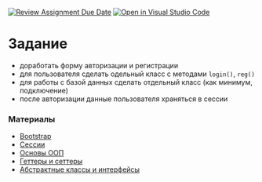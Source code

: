 [![Review Assignment Due Date](https://classroom.github.com/assets/deadline-readme-button-24ddc0f5d75046c5622901739e7c5dd533143b0c8e959d652212380cedb1ea36.svg)](https://classroom.github.com/a/OqHBNyUs)
[![Open in Visual Studio Code](https://classroom.github.com/assets/open-in-vscode-718a45dd9cf7e7f842a935f5ebbe5719a5e09af4491e668f4dbf3b35d5cca122.svg)](https://classroom.github.com/online_ide?assignment_repo_id=12709554&assignment_repo_type=AssignmentRepo)
# Задание

- доработать форму авторизации и регистрации
- для пользователя сделать одельный класс с методами ```login()```, ```reg()```
- для работы с базой данных сделать отдельный класс (как минимум, подключение)
- после авторизации данные пользователя храняться в сессии

### Материалы

- [Bootstrap](https://getbootstrap.com)
- [Сессии](https://www.php.net/manual/ru/book.session.php)
- [Основы ООП](https://code.tutsplus.com/ru/basics-of-object-oriented-programming-in-php--cms-31910t)
- [Геттеры и сеттеры](https://thisinterestsme.com/php-getters-and-setters/)
- [Абстрактные классы и интерфейсы](https://www.dev-notes.ru/articles/interfaces-vs-abstract-classes-in-php/)